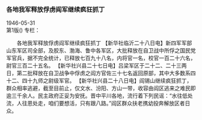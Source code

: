 ### 各地我军释放俘虏阎军继续疯狂抓丁  

1946-05-31  
第1版()
专栏：

　　各地我军释放俘虏阎军继续疯狂抓丁
    【新华社临沂二十八日电】新四军军部山东军区司全部，及胶东、渤海、鲁中各军区，大批释放在自卫战中所俘之国民党军官兵，据不完全统计，已释放七百九十八名，内将官一名，校官一百二十六名，尉官三百二十五名。
    【新华社兴县二十七日电】吕梁军区于二十二、二十三两日，第二批释放在自卫战争中俘虏之阎方官佐三十七名返回原部，其中大多数系四十二、四十九师之尉级军官。
    【新华社兴县二十八日电】阎锡山继续疯狂抓丁，群众相率逃避，截至目前止，仅文水、汾阳、方山一带，收容由阎区逃来之难民即逾三千余人。民主政府正妥为安抚。晋中平川各地，流行着下列民谣：“水往低处流，人往恩处走，咱们要想活，只有跟八路。”阎区群众扶老携幼投奔解放区者日众。  
